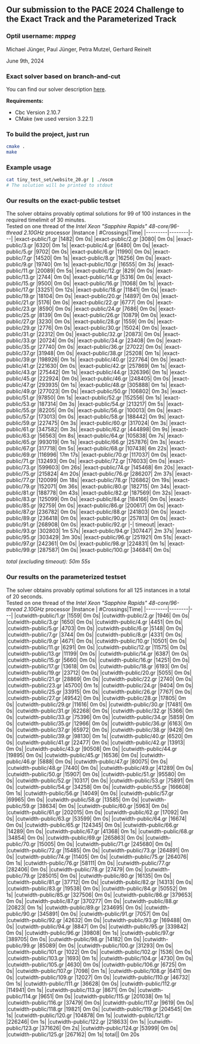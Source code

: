 ## Our submission to the PACE 2024 Challenge to the Exact Track and the Parameterized Track
### Optil username: *mppeg*

Michael Jünger, Paul Jünger, Petra Mutzel, Gerhard Reinelt

June 9th, 2024

### Exact solver based on branch-and-cut
You can find our solver description [here](mppegsolverdescription.pdf).

**Requirements:**
- Cbc Version 2.10.7
- CMake (we used version 3.22.1)

### To build the project, just run
```bash
cmake .
make
```

### Example usage
```bash
cat tiny_test_set/website_20.gr | ./oscm
# The solution will be printed to stdout
```

### Our results on the exact-public testset
The solver obtains provably optimal solutions for 99 of 100 instances in the required timelimit of 30 minutes.\
Tested on one thread of the _Intel Xeon "Sapphire Rapids" 48-core/96-thread 2.10GHz_ processor
|Instance | #Crossings|Time|
|---------|--------|---|
|exact-public/1.gr |1482| 0m 0s|
|exact-public/2.gr |3080| 0m 0s|
|exact-public/3.gr |6320| 0m 1s|
|exact-public/4.gr |6480| 0m 0s|
|exact-public/5.gr |9702| 0m 0s|
|exact-public/6.gr |11990| 0m 0s|
|exact-public/7.gr |14520| 0m 1s|
|exact-public/8.gr |16256| 0m 0s|
|exact-public/9.gr |19740| 0m 1s|
|exact-public/10.gr |16555| 0m 3s|
|exact-public/11.gr |20089| 0m 5s|
|exact-public/12.gr |829| 0m 0s|
|exact-public/13.gr |2744| 0m 0s|
|exact-public/14.gr |5316| 0m 0s|
|exact-public/15.gr |9500| 0m 0s|
|exact-public/16.gr |11068| 0m 1s|
|exact-public/17.gr |33251| 0m 12s|
|exact-public/18.gr |11841| 0m 0s|
|exact-public/19.gr |18104| 0m 0s|
|exact-public/20.gr |14897| 0m 0s|
|exact-public/21.gr |5176| 0m 0s|
|exact-public/22.gr |6777| 0m 0s|
|exact-public/23.gr |8590| 0m 0s|
|exact-public/24.gr |7686| 0m 0s|
|exact-public/25.gr |8139| 0m 0s|
|exact-public/26.gr |10879| 0m 0s|
|exact-public/27.gr |3230| 0m 0s|
|exact-public/28.gr |1559| 0m 0s|
|exact-public/29.gr |2776| 0m 0s|
|exact-public/30.gr |15024| 0m 0s|
|exact-public/31.gr |22312| 0m 0s|
|exact-public/32.gr |20873| 0m 0s|
|exact-public/33.gr |20724| 0m 0s|
|exact-public/34.gr |23408| 0m 0s|
|exact-public/35.gr |27740| 0m 0s|
|exact-public/36.gr |27022| 0m 0s|
|exact-public/37.gr |31948| 0m 0s|
|exact-public/38.gr |25208| 0m 1s|
|exact-public/39.gr |198926| 0m 1s|
|exact-public/40.gr |227764| 0m 0s|
|exact-public/41.gr |221630| 0m 0s|
|exact-public/42.gr |257869| 0m 1s|
|exact-public/43.gr |275442| 0m 1s|
|exact-public/44.gr |326396| 0m 1s|
|exact-public/45.gr |222924| 0m 0s|
|exact-public/46.gr |248405| 0m 0s|
|exact-public/47.gr |293935| 0m 1s|
|exact-public/48.gr |305888| 0m 1s|
|exact-public/49.gr |277023| 0m 0s|
|exact-public/50.gr |106802| 0m 3s|
|exact-public/51.gr |97850| 0m 1s|
|exact-public/52.gr |152556| 0m 1s|
|exact-public/53.gr |187314| 0m 3s|
|exact-public/54.gr |213217| 0m 5s|
|exact-public/55.gr |82205| 0m 0s|
|exact-public/56.gr |100013| 0m 0s|
|exact-public/57.gr |173013| 0m 0s|
|exact-public/58.gr |188442| 0m 9s|
|exact-public/59.gr |227475| 0m 3s|
|exact-public/60.gr |317024| 0m 3s|
|exact-public/61.gr |347582| 0m 3s|
|exact-public/62.gr |444898| 0m 9s|
|exact-public/63.gr |56563| 0m 8s|
|exact-public/64.gr |105838| 0m 7s|
|exact-public/65.gr |993019| 0m 1s|
|exact-public/66.gr |257876| 0m 3s|
|exact-public/67.gr |317718| 0m 5s|
|exact-public/68.gr |107438| 6m 22s|
|exact-public/69.gr |116996| 17m 17s|
|exact-public/70.gr |117037| 0m 0s|
|exact-public/71.gr |132493| 0m 0s|
|exact-public/72.gr |176033| 0m 0s|
|exact-public/73.gr |599603| 0m 26s|
|exact-public/74.gr |145468| 6m 20s|
|exact-public/75.gr |215824| 4m 20s|
|exact-public/76.gr |286207| 2m 37s|
|exact-public/77.gr |120099| 0m 18s|
|exact-public/78.gr |126862| 0m 19s|
|exact-public/79.gr |152071| 0m 36s|
|exact-public/80.gr |182715| 0m 34s|
|exact-public/81.gr |188778| 0m 43s|
|exact-public/82.gr |187569| 0m 32s|
|exact-public/83.gr |125099| 0m 0s|
|exact-public/84.gr |184166| 0m 0s|
|exact-public/85.gr |92759| 0m 0s|
|exact-public/86.gr |200617| 0m 0s|
|exact-public/87.gr |236782| 0m 0s|
|exact-public/88.gr |241803| 0m 0s|
|exact-public/89.gr |236418| 0m 0s|
|exact-public/90.gr |257813| 0m 0s|
|exact-public/91.gr |268908| 0m 0s|
|exact-public/92.gr |-| timeout|
|exact-public/93.gr |302803| 1m 57s|
|exact-public/94.gr |307447| 2m 37s|
|exact-public/95.gr |303429| 3m 30s|
|exact-public/96.gr |251921| 0m 51s|
|exact-public/97.gr |242361| 0m 0s|
|exact-public/98.gr |224831| 0m 1s|
|exact-public/99.gr |287587| 0m 0s|
|exact-public/100.gr |346841| 0m 0s|

_total (excluding timeout): 50m 55s_

### Our results on the parameterized testset
The solver obtains provably optimal solutions for all 125 instances in a total of 20 seconds.\
Tested on one thread of the _Intel Xeon "Sapphire Rapids" 48-core/96-thread 2.10GHz_ processor
|Instance | #Crossings|Time|
|---------|--------|---|
|cutwidth-public/1.gr |1559| 0m 0s|
|cutwidth-public/2.gr |1946| 0m 0s|
|cutwidth-public/3.gr |1650| 0m 0s|
|cutwidth-public/4.gr |4451| 0m 0s|
|cutwidth-public/5.gr |4703| 0m 0s|
|cutwidth-public/6.gr |5148| 0m 0s|
|cutwidth-public/7.gr |3744| 0m 0s|
|cutwidth-public/8.gr |4331| 0m 0s|
|cutwidth-public/9.gr |4671| 0m 0s|
|cutwidth-public/10.gr |10501| 0m 0s|
|cutwidth-public/11.gr |6291| 0m 0s|
|cutwidth-public/12.gr |11575| 0m 0s|
|cutwidth-public/13.gr |11199| 0m 0s|
|cutwidth-public/14.gr |6387| 0m 0s|
|cutwidth-public/15.gr |5660| 0m 0s|
|cutwidth-public/16.gr |14251| 0m 0s|
|cutwidth-public/17.gr |13618| 0m 0s|
|cutwidth-public/18.gr |6193| 0m 0s|
|cutwidth-public/19.gr |23712| 0m 0s|
|cutwidth-public/20.gr |5055| 0m 0s|
|cutwidth-public/21.gr |28869| 0m 0s|
|cutwidth-public/22.gr |2740| 0m 0s|
|cutwidth-public/23.gr |45700| 0m 1s|
|cutwidth-public/24.gr |9404| 0m 0s|
|cutwidth-public/25.gr |33915| 0m 0s|
|cutwidth-public/26.gr |7767| 0m 0s|
|cutwidth-public/27.gr |49542| 0m 0s|
|cutwidth-public/28.gr |17805| 0m 0s|
|cutwidth-public/29.gr |11616| 0m 0s|
|cutwidth-public/30.gr |17481| 0m 0s|
|cutwidth-public/31.gr |62268| 0m 0s|
|cutwidth-public/32.gr |5366| 0m 0s|
|cutwidth-public/33.gr |75396| 0m 0s|
|cutwidth-public/34.gr |5859| 0m 0s|
|cutwidth-public/35.gr |12966| 0m 0s|
|cutwidth-public/36.gr |6163| 0m 0s|
|cutwidth-public/37.gr |65972| 0m 0s|
|cutwidth-public/38.gr |9428| 0m 0s|
|cutwidth-public/39.gr |98130| 0m 1s|
|cutwidth-public/40.gr |6520| 0m 0s|
|cutwidth-public/41.gr |22477| 0m 0s|
|cutwidth-public/42.gr |13913| 0m 0s|
|cutwidth-public/43.gr |90508| 0m 0s|
|cutwidth-public/44.gr |19895| 0m 0s|
|cutwidth-public/45.gr |16536| 0m 0s|
|cutwidth-public/46.gr |5888| 0m 0s|
|cutwidth-public/47.gr |80075| 0m 0s|
|cutwidth-public/48.gr |7440| 0m 0s|
|cutwidth-public/49.gr |41289| 0m 0s|
|cutwidth-public/50.gr |15907| 0m 0s|
|cutwidth-public/51.gr |95580| 0m 0s|
|cutwidth-public/52.gr |10317| 0m 0s|
|cutwidth-public/53.gr |75891| 0m 0s|
|cutwidth-public/54.gr |34258| 0m 0s|
|cutwidth-public/55.gr |166608| 0m 1s|
|cutwidth-public/56.gr |14049| 0m 0s|
|cutwidth-public/57.gr |69965| 0m 0s|
|cutwidth-public/58.gr |13585| 0m 0s|
|cutwidth-public/59.gr |38634| 0m 0s|
|cutwidth-public/60.gr |5963| 0m 0s|
|cutwidth-public/61.gr |202015| 0m 0s|
|cutwidth-public/62.gr |17092| 0m 0s|
|cutwidth-public/63.gr |53599| 0m 0s|
|cutwidth-public/64.gr |16674| 0m 0s|
|cutwidth-public/65.gr |124345| 0m 0s|
|cutwidth-public/66.gr |14289| 0m 0s|
|cutwidth-public/67.gr |41368| 0m 1s|
|cutwidth-public/68.gr |34854| 0m 0s|
|cutwidth-public/69.gr |265863| 0m 0s|
|cutwidth-public/70.gr |15005| 0m 0s|
|cutwidth-public/71.gr |245680| 0m 0s|
|cutwidth-public/72.gr |15485| 0m 0s|
|cutwidth-public/73.gr |264891| 0m 0s|
|cutwidth-public/74.gr |11405| 0m 0s|
|cutwidth-public/75.gr |264076| 0m 1s|
|cutwidth-public/76.gr |58111| 0m 0s|
|cutwidth-public/77.gr |282406| 0m 0s|
|cutwidth-public/78.gr |27479| 0m 0s|
|cutwidth-public/79.gr |285015| 0m 0s|
|cutwidth-public/80.gr |16135| 0m 0s|
|cutwidth-public/81.gr |37712| 0m 0s|
|cutwidth-public/82.gr |14313| 0m 0s|
|cutwidth-public/83.gr |19538| 0m 0s|
|cutwidth-public/84.gr |50552| 0m 1s|
|cutwidth-public/85.gr |327506| 0m 0s|
|cutwidth-public/86.gr |379653| 0m 0s|
|cutwidth-public/87.gr |370277| 0m 0s|
|cutwidth-public/88.gr |20823| 0m 1s|
|cutwidth-public/89.gr |234695| 0m 0s|
|cutwidth-public/90.gr |345891| 0m 0s|
|cutwidth-public/91.gr |7057| 0m 0s|
|cutwidth-public/92.gr |42632| 0m 0s|
|cutwidth-public/93.gr |169488| 0m 0s|
|cutwidth-public/94.gr |8847| 0m 0s|
|cutwidth-public/95.gr |339842| 0m 0s|
|cutwidth-public/96.gr |39808| 0m 1s|
|cutwidth-public/97.gr |389705| 0m 0s|
|cutwidth-public/98.gr |14182| 0m 0s|
|cutwidth-public/99.gr |85089| 0m 0s|
|cutwidth-public/100.gr |31293| 0m 0s|
|cutwidth-public/101.gr |1022| 0m 0s|
|cutwidth-public/102.gr |1536| 0m 0s|
|cutwidth-public/103.gr |1693| 0m 1s|
|cutwidth-public/104.gr |4730| 0m 0s|
|cutwidth-public/105.gr |4630| 0m 0s|
|cutwidth-public/106.gr |6725| 0m 0s|
|cutwidth-public/107.gr |7098| 0m 1s|
|cutwidth-public/108.gr |6411| 0m 0s|
|cutwidth-public/109.gr |12027| 0m 0s|
|cutwidth-public/110.gr |46732| 0m 1s|
|cutwidth-public/111.gr |36628| 0m 0s|
|cutwidth-public/112.gr |114941| 0m 1s|
|cutwidth-public/113.gr |8671| 0m 0s|
|cutwidth-public/114.gr |9651| 0m 0s|
|cutwidth-public/115.gr |201038| 0m 1s|
|cutwidth-public/116.gr |37479| 0m 0s|
|cutwidth-public/117.gr |9619| 0m 0s|
|cutwidth-public/118.gr |19821| 0m 0s|
|cutwidth-public/119.gr |204545| 0m 1s|
|cutwidth-public/120.gr |104878| 0m 1s|
|cutwidth-public/121.gr |226246| 0m 1s|
|cutwidth-public/122.gr |218633| 0m 1s|
|cutwidth-public/123.gr |371626| 0m 2s|
|cutwidth-public/124.gr |53999| 0m 0s|
|cutwidth-public/125.gr |267162| 0m 1s|
total|| 0m 20s
